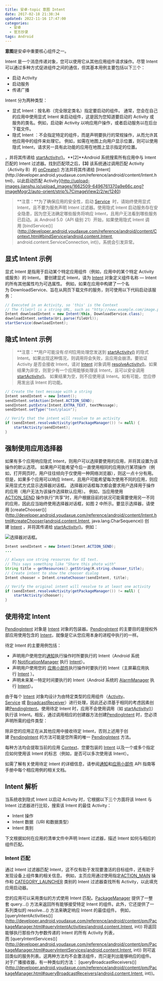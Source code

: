 ```yaml
---
title: 安卓-topic 意图 Intent
date: 2017-02-18 21:38:34
updated: 2022-11-16 17:47:00
categories:
  - 安卓
  - 官方抄录
tags: Android
---
```


**意图**是安卓中重要核心组件之一。

Intent 是一个消息传递对象，您可以使用它从其他应用组件请求操作。尽管 Intent 可以通过多种方式促进组件之间的通信，但其基本用例主要包括以下三个：

* 启动 Activity
* 启动服务
* 传递广播

Intent 分为两种类型：

* 显式 Intent：按名称（完全限定类名）指定要启动的组件。 通常，您会在自己的应用中使用显式 Intent 来启动组件，这是因为您知道要启动的 Activity 或服务的类名。例如，启动新 Activity 以响应用户操作，或者启动服务以在后台下载文件。
* 隐式 Intent ：不会指定特定的组件，而是声明要执行的常规操作，从而允许其他应用中的组件来处理它。 例如，如需在地图上向用户显示位置，则可以使用隐式 Intent，请求另一具有此功能的应用在地图上显示指定的位置。

<!-- more -->

，并将其传递给 [startActivity()](http://developer.android.youdaxue.com/reference/android/content/Context.html#startActivity(android.content.Intent))。**[2]**Android 系统搜索所有应用中与 Intent 匹配的 Intent 过滤器。找到匹配项之后，**[3]** 该系统通过调用匹配 Activity（Activity B）的 [onCreate()](http://developer.android.youdaxue.com/reference/android/app/Activity.html#onCreate(android.os.Bundle)) 方法并将其传递给 [Intent](http://developer.android.youdaxue.com/reference/android/content/Intent.html)，以此启动匹配 Activity](http://upload-images.jianshu.io/upload_images/1662509-6496761370a9e66c.png?imageMogr2/auto-orient/strip%7CimageView2/2/w/1240)

> **注意：**为了确保应用的安全性，启动 [Service](http://developer.android.youdaxue.com/reference/android/app/Service.html)
 时，请始终使用显式 Intent，且不要为服务声明 Intent 过滤器。使用隐式 Intent 启动服务存在安全隐患，因为您无法确定哪些服务将响应 Intent，且用户无法看到哪些服务已启动。从 Android 5.0（API 级别 21）开始，如果使用隐式 Intent 调用 [bindService()](http://developer.android.youdaxue.com/reference/android/content/Context.html#bindService(android.content.Intent, android.content.ServiceConnection, int))，系统会引发异常。

## 显式 Intent 示例

显式 Intent 是指用于启动某个特定应用组件（例如，应用中的某个特定 Activity 或服务）的 Intent。 要创建显式 Intent，请为 [Intent](http://developer.android.youdaxue.com/reference/android/content/Intent.html) 对象定义组件名称 — Intent 的所有其他属性均为可选属性。
例如，如果在应用中构建了一个名为 DownloadService、旨在从网页下载文件的服务，则可使用以下代码启动该服务：

```java
// Executed in an Activity, so 'this' is the Context
// The fileUrl is a string URL, such as "http://www.example.com/image.png"
Intent downloadIntent = new Intent(this, DownloadService.class);
downloadIntent.setData(Uri.parse(fileUrl));
startService(downloadIntent);
```

## 隐式 Intent 示例

> **注意：**用户可能没有*任何*应用处理您发送到 [startActivity()](http://developer.android.youdaxue.com/reference/android/content/Context.html#startActivity(android.content.Intent)) 的隐式 Intent。如果出现这种情况，则调用将会失败，且应用会崩溃。要验证 Activity 是否会接收 Intent，请对 [Intent](http://developer.android.youdaxue.com/reference/android/content/Intent.html) 对象调用 [resolveActivity()](http://developer.android.youdaxue.com/reference/android/content/Intent.html#resolveActivity(android.content.pm.PackageManager))。如果结果为非空，则至少有一个应用能够处理该 Intent，且可以安全调用[startActivity()](http://developer.android.youdaxue.com/reference/android/content/Context.html#startActivity(android.content.Intent))。 如果结果为空，则不应使用该 Intent。如有可能，您应停用发出该 Intent 的功能。

```java
// Create the text message with a string
Intent sendIntent = new Intent();
sendIntent.setAction(Intent.ACTION_SEND);
sendIntent.putExtra(Intent.EXTRA_TEXT, textMessage);
sendIntent.setType("text/plain");

// Verify that the intent will resolve to an activity
if (sendIntent.resolveActivity(getPackageManager()) != null) {
    startActivity(sendIntent);
}
```

## 强制使用应用选择器

如果有多个应用响应隐式 Intent，则用户可以选择要使用的应用，并将其设置为该操作的默认选项。 如果用户可能希望今后一直使用相同的应用执行某项操作（例如，打开网页时，用户往往倾向于仅使用一种网络浏览器），则这一点十分有用。
但是，如果多个应用可以响应 Intent，且用户可能希望每次使用不同的应用，则应采用显式方式显示选择器对话框。 选择器对话框每次都会要求用户选择用于操作的应用（用户无法为该操作选择默认应用）。 例如，当应用使用[ACTION_SEND](http://developer.android.youdaxue.com/reference/android/content/Intent.html#ACTION_SEND) 操作执行“共享”时，用户根据目前的状况可能需要使用另一不同的应用，因此应当始终使用选择器对话框，如图 2 中所示。要显示选择器，请使用 [createChooser()](http://developer.android.youdaxue.com/reference/android/content/Intent.html#createChooser(android.content.Intent, java.lang.CharSequence)) 创建 [Intent](http://developer.android.youdaxue.com/reference/android/content/Intent.html)
，并将其传递给 [startActivity()](http://developer.android.youdaxue.com/reference/android/app/Activity.html#startActivity(android.content.Intent))。例如：

![选择器对话框。](http://upload-images.jianshu.io/upload_images/1662509-67e47e9aa4e669c0.png?imageMogr2/auto-orient/strip%7CimageView2/2/w/1240)

```java
Intent sendIntent = new Intent(Intent.ACTION_SEND);
...

// Always use string resources for UI text.
// This says something like "Share this photo with"
String title = getResources().getString(R.string.chooser_title);
// Create intent to show the chooser dialog
Intent chooser = Intent.createChooser(sendIntent, title);

// Verify the original intent will resolve to at least one activity
if (sendIntent.resolveActivity(getPackageManager()) != null) {
    startActivity(chooser);
}
```

## 使用待定 Intent

[PendingIntent](http://developer.android.youdaxue.com/reference/android/app/PendingIntent.html) 对象是 [Intent](http://developer.android.youdaxue.com/reference/android/content/Intent.html) 对象的包装器。[PendingIntent](http://developer.android.youdaxue.com/reference/android/app/PendingIntent.html) 的主要目的是授权外部应用使用包含的 [Intent](http://developer.android.youdaxue.com/reference/android/content/Intent.html)，就像是它从您应用本身的进程中执行的一样。

待定 Intent 的主要用例包括：

* 声明用户使用您的[通知](http://developer.android.youdaxue.com/guide/topics/ui/notifiers/notifications.html)执行操作时所要执行的 Intent（Android 系统的 [NotificationManager](http://developer.android.youdaxue.com/reference/android/app/NotificationManager.html) 执行 [Intent](http://developer.android.youdaxue.com/reference/android/content/Intent.html)）。
* 声明用户使用您的 [应用小部件](http://developer.android.youdaxue.com/guide/topics/appwidgets/index.html)执行操作时要执行的 Intent（主屏幕应用执行 [Intent](http://developer.android.youdaxue.com/reference/android/content/Intent.html)
）。
* 声明未来某一特定时间要执行的 Intent（Android 系统的 [AlarmManager](http://developer.android.youdaxue.com/reference/android/app/AlarmManager.html) 执行 [Intent](http://developer.android.youdaxue.com/reference/android/content/Intent.html)）。

由于每个 [Intent](http://developer.android.youdaxue.com/reference/android/content/Intent.html) 对象均设计为由特定类型的应用组件（[Activity](http://developer.android.youdaxue.com/reference/android/app/Activity.html)、[Service](http://developer.android.youdaxue.com/reference/android/app/Service.html) 或 [BroadcastReceiver](http://developer.android.youdaxue.com/reference/android/content/BroadcastReceiver.html)）进行处理，因此还必须基于相同的考虑因素创建[PendingIntent](http://developer.android.youdaxue.com/reference/android/app/PendingIntent.html)。使用待定 Intent 时，应用不会使用调用（如 [startActivity()](http://developer.android.youdaxue.com/reference/android/content/Context.html#startActivity(android.content.Intent))）执行该 Intent。相反，通过调用相应的创建器方法创建[PendingIntent](http://developer.android.youdaxue.com/reference/android/app/PendingIntent.html) 时，您必须声明所需的组件类型：

除非您的应用正在从其他应用中接收待定 Intent，否则上述用于创建 [PendingIntent](http://developer.android.youdaxue.com/reference/android/app/PendingIntent.html) 的方法可能是您所需的唯一 [PendingIntent](http://developer.android.youdaxue.com/reference/android/app/PendingIntent.html) 方法。

每种方法均会提取当前的应用 [Context](http://developer.android.youdaxue.com/reference/android/content/Context.html)、您要包装的 [Intent](http://developer.android.youdaxue.com/reference/android/content/Intent.html) 以及一个或多个指定应如何使用该 Intent 的标志（例如，是否可以多次使用该 Intent）。

如需了解有关使用待定 Intent 的详细信息，请参阅[通知](http://developer.android.youdaxue.com/guide/topics/ui/notifiers/notifications.html)和[应用小部件](http://developer.android.youdaxue.com/guide/topics/appwidgets/index.html) API 指南等手册中每个相应用例的相关文档。

## Intent 解析

当系统收到隐式 Intent 以启动 Activity 时，它根据以下三个方面将该 Intent 与 Intent 过滤器进行比较，搜索该 Intent 的最佳 Activity：

* Intent 操作
* Intent 数据（URI 和数据类型）
* Intent 类别

下文根据如何在应用的清单文件中声明 Intent 过滤器，描述 Intent 如何与相应的组件匹配。

### Intent 匹配

通过 Intent 过滤器匹配 Intent，这不仅有助于发现要激活的目标组件，还有助于发现设备上组件集的相关信息。 例如，主页应用通过使用指定[ACTION_MAIN](http://developer.android.youdaxue.com/reference/android/content/Intent.html#ACTION_MAIN) 操作和 [CATEGORY_LAUNCHER](http://developer.android.youdaxue.com/reference/android/content/Intent.html#CATEGORY_LAUNCHER) 类别的 Intent 过滤器查找所有 Activity，以此填充应用启动器。

您的应用可以采用类似的方式使用 Intent 匹配。[PackageManager](http://developer.android.youdaxue.com/reference/android/content/pm/PackageManager.html) 提供了一整套 query...() 方法来返回所有能够接受特定 Intent 的组件。此外，它还提供了一系列类似的 resolve...() 方法来确定响应 Intent 的最佳组件。 例如，[queryIntentActivities()](http://developer.android.youdaxue.com/reference/android/content/pm/PackageManager.html#queryIntentActivities(android.content.Intent, int)) 将返回能够执行那些作为参数传递的 Intent 的所有 Activity 列表，而 [queryIntentServices()](http://developer.android.youdaxue.com/reference/android/content/pm/PackageManager.html#queryIntentServices(android.content.Intent, int)) 则可返回类似的服务列表。这两种方法均不会激活组件，而只是列出能够响应的组件。 对于广播接收器，有一种类似的方法： [queryBroadcastReceivers()](http://developer.android.youdaxue.com/reference/android/content/pm/PackageManager.html#queryBroadcastReceivers(android.content.Intent, int))。
